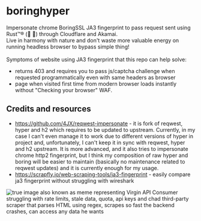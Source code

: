 # boringhyper
Impersonate chrome BoringSSL JA3 fingerprint to pass request sent using Rust™® (🦀 🚀) through Cloudflare and Akamai.\
Live in harmony with nature and don't waste more valuable energy on running headless browser to bypass simple thing!\
\
Symptoms of website using JA3 fingerprint that this repo can help solve:
- returns 403 and requires you to pass js/captcha challenge when requested programmatically even with same headers as browser
- page when visited first time from modern browser loads instantly without "Checking your browser" WAF.

## Credits and resources
- https://github.com/4JX/reqwest-impersonate - it is fork of reqwest, hyper and h2 which requires to be updated to 
upstream. Currently, in my case I can't even manage it to work due to different versions of hyper in project and,
unfortunately, I can't keep it in sync with reqwest, hyper and h2 upstream. It is more advanced,
and it also tries to impersonate chrome http2 fingerprint, but I think my composition of raw hyper and boring will be
easier to maintain (basically no maintenance related to reqwest updates) and it is currently enough for my usage.
- https://scrapfly.io/web-scraping-tools/ja3-fingerprint - easily compare ja3 fingerprint without struggling with
wireshark

![true image also known as meme representing Virgin API Consumer struggling with 
rate limits, stale data, quota, api keys and chad third-party scraper that
parses HTML using regex, scrapes so fast the backend crashes, can access any data he wants](trueshit.png)
